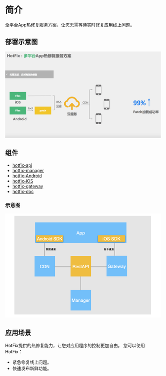 # 简介
全平台App热修复服务方案，让您无需等待实时修复应用线上问题。

## 部署示意图
![image](arch.png)

## 组件
* [hotfix-api](https://github.com/hotfix-project/hotfix-api) 
* [hotfix-manager](https://github.com/hotfix-project/hotfix-manager)
* [hotfix-Android](https://github.com/hotfix-project/hotfix-Android)
* [hotfix-iOS](https://github.com/hotfix-project/hotfix-iOS)
* [hotfix-gateway](https://github.com/hotfix-project/hotfix-gateway)
* [hotfix-doc](https://github.com/hotfix-project/hotfix-doc)

### 示意图
![image](hotfix-components.png)


## 应用场景
HotFix提供的热修复能力，让您对应用程序的控制更加自由。
您可以使用HotFix：

* 紧急修复线上问题。
* 快速发布新鲜功能。
